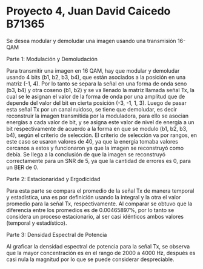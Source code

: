 
# Proyecto 4, Juan David Caicedo B71365

Se desea modular y demoludar una imagen usando una transmisión 
16-QAM

Parte 1: Modulación y Demoludación 

Para transmitir una imagen en 16 QAM, hay que modular y demoludar usando 4 bits (b1, b2, b3, b4), que están asociados a la posición en una matriz (-1, 4).
Por lo tanto se separa la señal en una forma de onda seno (b3, b4) y otra coseno (b1, b2) y se va llenado la matriz llamada señal Tx, la cual se le asignan el valor de la forma de onda por una amplitud que de depende del valor del bit en cierta posición (-3, -1, 1, 3).
Luego de pasar esta señal Tx por un canal ruidoso, se tiene que demoludar, es decir reconstruir la imagen transmitida por la moduladora, para ello se asocian energías a cada valor de bit, y se asigna este valor de nivel de energía a un bit respectivamente de acuerdo a la forma en que se modulo (b1, b2, b3, b4), según el criterio de selección.
El criterio de selección va por rangos, en este caso se usaron valores de 40, ya que la energía tomaba valores cercanos a estos y funcionaron ya que la imagen se reconstruyó como debía.
Se llega a la conclusión de que la imagen se reconstruyó correctamente para un SNR de 5, ya que la cantidad de errores es 0, para un BER de 0.

Parte 2: Estacionaridad y Ergodicidad

Para esta parte se compara el promedio de la señal Tx de manera temporal y estadística, una es por definición usando la integral y la otra el valor promedio para la señal Tx, respectivamente.
Al comparar se obtuvo que la diferencia entre los promedios es de 0.00465897%, por lo tanto se considera un proceso estacionario, al ser casi idénticos ambos valores (temporal y estadístico).

Parte 3: Densidad Espectral de Potencia

Al graficar la densidad espectral de potencia para la señal Tx, se observa que la mayor concentración es en el rango de 2000 a 4000 Hz, después es casi nula la magnitud por lo que se puede considerar despreciable.

  
